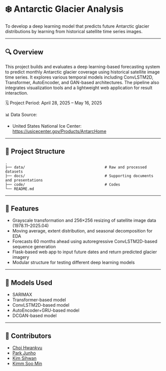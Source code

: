 # ❄️ Antarctic Glacier Analysis

To develop a deep learning model that predicts future Antarctic glacier distributions by learning from historical satellite time series images.

---

## 🔍 Overview

This project builds and evaluates a deep learning-based forecasting system to predict monthly Antarctic glacier coverage using historical satellite image time series.
It explores various temporal models including ConvLSTM2D, Transformer, AutoEncoder, and GAN-based architectures. The pipeline also integrates visualization tools and a lightweight web application for result interaction.

🗓️ Project Period: April 28, 2025 – May 16, 2025

📊 Data Source: 
- United States National Ice Center: https://usicecenter.gov/Products/AntarcHome

---

## 📂 Project Structure
```
.
├── data/                                    # Raw and processed datasets
├── docs/                                    # Supporting documents and presentations
├── code/                                    # Codes
└── README.md
```

---

## 🚀 Features

- Grayscale transformation and 256×256 resizing of satellite image data (1978.11–2025.04)
- Moving average, extent distribution, and seasonal decomposition for EDA
- Forecasts 60 months ahead using autoregressive ConvLSTM2D-based sequence generation
- Flask-based web app to input future dates and return predicted glacier imagery
- Modular structure for testing different deep learning models

---

## 🧪 Models Used
- SARIMAX
- Transformer-based model
- ConvLSTM2D-based model
- AutoEncoder+GRU-based model
- DCGAN-based model

---

## 👥 Contributors

- [Choi Hwankyu]()
- [Park Junho](https://github.com/Moulru)
- [Kim Sihwan]()
- [Kimm Soo Min](https://github.com/somnio-kimm)
